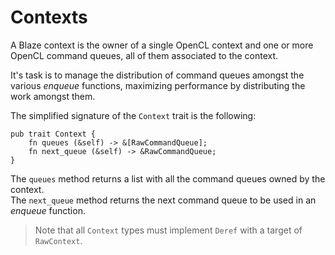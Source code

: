 # Contexts
A Blaze context is the owner of a single OpenCL context and one or more OpenCL command queues, all of them associated to the context.

It's task is to manage the distribution of command queues amongst the various _enqueue_ functions, maximizing performance by distributing the work amongst them.

The simplified signature of the `Context` trait is the following:

```rust,ignore
pub trait Context {
    fn queues (&self) -> &[RawCommandQueue];
    fn next_queue (&self) -> &RawCommandQueue;
}
```

The `queues` method returns a list with all the command queues owned by the context.\
The `next_queue` method returns the next command queue to be used in an _enqueue_ function.

> Note that all `Context` types must implement `Deref` with a target of `RawContext`.
